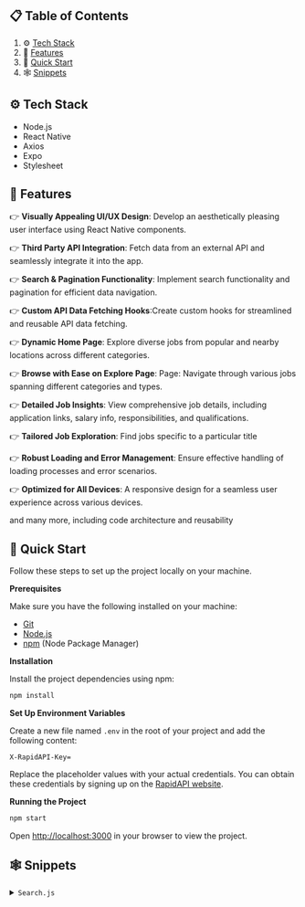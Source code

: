 

## 📋 <a name="table">Table of Contents</a>

1. ⚙️ [Tech Stack](#tech-stack)
2. 🔋 [Features](#features)
3. 🤸 [Quick Start](#quick-start)
4. 🕸️ [Snippets](#snippets)


## <a name="tech-stack">⚙️ Tech Stack</a>

- Node.js
- React Native
- Axios
- Expo
- Stylesheet

## <a name="features">🔋 Features</a>

👉 **Visually Appealing UI/UX Design**: Develop an aesthetically pleasing user interface using React Native components.

👉 **Third Party API Integration**: Fetch data from an external API and seamlessly integrate it into the app.

👉 **Search & Pagination Functionality**: Implement search functionality and pagination for efficient data navigation.

👉 **Custom API Data Fetching Hooks**:Create custom hooks for streamlined and reusable API data fetching.

👉 **Dynamic Home Page**: Explore diverse jobs from popular and nearby locations across different categories.

👉 **Browse with Ease on Explore Page**: Page: Navigate through various jobs spanning different categories and types.

👉 **Detailed Job Insights**: View comprehensive job details, including application links, salary info, responsibilities, and qualifications.

👉 **Tailored Job Exploration**: Find jobs specific to a particular title 

👉 **Robust Loading and Error Management**: Ensure effective handling of loading processes and error scenarios. 

👉 **Optimized for All Devices**: A responsive design for a seamless user experience across various devices.

and many more, including code architecture and reusability 

## <a name="quick-start">🤸 Quick Start</a>

Follow these steps to set up the project locally on your machine.

**Prerequisites**

Make sure you have the following installed on your machine:

- [Git](https://git-scm.com/)
- [Node.js](https://nodejs.org/en)
- [npm](https://www.npmjs.com/) (Node Package Manager)


**Installation**

Install the project dependencies using npm:

```bash
npm install
```

**Set Up Environment Variables**

Create a new file named `.env` in the root of your project and add the following content:

```env
X-RapidAPI-Key=
```

Replace the placeholder values with your actual credentials. You can obtain these credentials by signing up on the [RapidAPI website](https://rapidapi.com/letscrape-6bRBa3QguO5/api/jsearch).

**Running the Project**

```bash
npm start
```

Open [http://localhost:3000](http://localhost:3000) in your browser to view the project.

## <a name="snippets">🕸️ Snippets</a>

<details>
<summary><code>Search.js</code></summary>

```javascript
import React, { useEffect, useState } from 'react'
import { ActivityIndicator, FlatList, Image, TouchableOpacity, View } from 'react-native'
import { Stack, useRouter, useSearchParams } from 'expo-router'
import { Text, SafeAreaView } from 'react-native'
import axios from 'axios'

import { ScreenHeaderBtn, NearbyJobCard } from '../../components'
import { COLORS, icons, SIZES } from '../../constants'
import styles from '../../styles/search'

const JobSearch = () => {
    const params = useSearchParams();
    const router = useRouter()

    const [searchResult, setSearchResult] = useState([]);
    const [searchLoader, setSearchLoader] = useState(false);
    const [searchError, setSearchError] = useState(null);
    const [page, setPage] = useState(1);

    const handleSearch = async () => {
        setSearchLoader(true);
        setSearchResult([])

        try {
            const options = {
                method: "GET",
                url: `https://jsearch.p.rapidapi.com/search`,
                headers: {
                    "X-RapidAPI-Key": '',
                    "X-RapidAPI-Host": "jsearch.p.rapidapi.com",
                },
                params: {
                    query: params.id,
                    page: page.toString(),
                },
            };

            const response = await axios.request(options);
            setSearchResult(response.data.data);
        } catch (error) {
            setSearchError(error);
            console.log(error);
        } finally {
            setSearchLoader(false);
        }
    };

    const handlePagination = (direction) => {
        if (direction === 'left' && page > 1) {
            setPage(page - 1)
            handleSearch()
        } else if (direction === 'right') {
            setPage(page + 1)
            handleSearch()
        }
    }

    useEffect(() => {
        handleSearch()
    }, [])

    return (
        <SafeAreaView style={{ flex: 1, backgroundColor: COLORS.lightWhite }}>
            <Stack.Screen
                options={{
                    headerStyle: { backgroundColor: COLORS.lightWhite },
                    headerShadowVisible: false,
                    headerLeft: () => (
                        <ScreenHeaderBtn
                            iconUrl={icons.left}
                            dimension='60%'
                            handlePress={() => router.back()}
                        />
                    ),
                    headerTitle: "",
                }}
            />

            <FlatList
                data={searchResult}
                renderItem={({ item }) => (
                    <NearbyJobCard
                        job={item}
                        handleNavigate={() => router.push(`/job-details/${item.job_id}`)}
                    />
                )}
                keyExtractor={(item) => item.job_id}
                contentContainerStyle={{ padding: SIZES.medium, rowGap: SIZES.medium }}
                ListHeaderComponent={() => (
                    <>
                        <View style={styles.container}>
                            <Text style={styles.searchTitle}>{params.id}</Text>
                            <Text style={styles.noOfSearchedJobs}>Job Opportunities</Text>
                        </View>
                        <View style={styles.loaderContainer}>
                            {searchLoader ? (
                                <ActivityIndicator size='large' color={COLORS.primary} />
                            ) : searchError && (
                                <Text>Oops something went wrong</Text>
                            )}
                        </View>
                    </>
                )}
                ListFooterComponent={() => (
                    <View style={styles.footerContainer}>
                        <TouchableOpacity
                            style={styles.paginationButton}
                            onPress={() => handlePagination('left')}
                        >
                            <Image
                                source={icons.chevronLeft}
                                style={styles.paginationImage}
                                resizeMode="contain"
                            />
                        </TouchableOpacity>
                        <View style={styles.paginationTextBox}>
                            <Text style={styles.paginationText}>{page}</Text>
                        </View>
                        <TouchableOpacity
                            style={styles.paginationButton}
                            onPress={() => handlePagination('right')}
                        >
                            <Image
                                source={icons.chevronRight}
                                style={styles.paginationImage}
                                resizeMode="contain"
                            />
                        </TouchableOpacity>
                    </View>
                )}
            />
        </SafeAreaView>
    )
}

export default JobSearch
```
</details>


